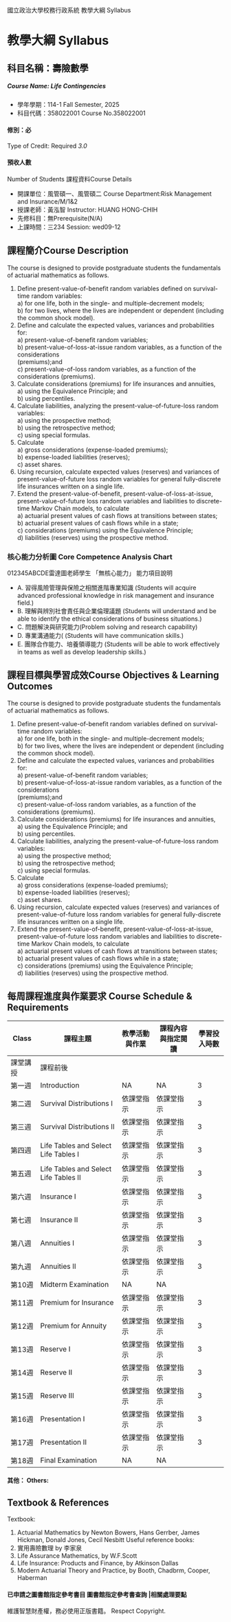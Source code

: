 國立政治大學校務行政系統 教學大綱 Syllabus
# 教學大綱 Syllabus
##  科目名稱：壽險數學 
#####  Course Name: Life Contingencies
  * 學年學期：114-1 Fall Semester, 2025 
  * 科目代碼：358022001 Course No.358022001
#### 修別：必
Type of Credit: Required 
_3.0_
#### 預收人數
Number of Students
課程資料Course Details
  * 開課單位：風管碩一、風管碩二 Course Department:Risk Management and Insurance/M/1&2 
  * 授課老師：黃泓智 Instructor: HUANG HONG-CHIH 
  * 先修科目：無Prerequisite(N/A)
  * 上課時間：三234 Session: wed09-12
##  課程簡介Course Description
The course is designed to provide postgraduate students the fundamentals of actuarial mathematics as follows.  
1. Define present-value-of-benefit random variables defined on survival-time random variables:  
a) for one life, both in the single- and multiple-decrement models;  
b) for two lives, where the lives are independent or dependent (including the common shock model).  
2. Define and calculate the expected values, variances and probabilities for:  
a) present-value-of-benefit random variables;  
b) present-value-of-loss-at-issue random variables, as a function of the considerations  
(premiums);and  
c) present-value-of-loss random variables, as a function of the considerations (premiums).  
3. Calculate considerations (premiums) for life insurances and annuities,  
a) using the Equivalence Principle; and  
b) using percentiles.  
4. Calculate liabilities, analyzing the present-value-of-future-loss random variables:  
a) using the prospective method;  
b) using the retrospective method;  
c) using special formulas.  
5. Calculate  
a) gross considerations (expense-loaded premiums);  
b) expense-loaded liabilities (reserves);  
c) asset shares.  
6. Using recursion, calculate expected values (reserves) and variances of present-value-of-future loss random variables for general fully-discrete life insurances written on a single life.  
7. Extend the present-value-of-benefit, present-value-of-loss-at-issue, present-value-of-future loss random variables and liabilities to discrete-time Markov Chain models, to calculate  
a) actuarial present values of cash flows at transitions between states;  
b) actuarial present values of cash flows while in a state;  
c) considerations (premiums) using the Equivalence Principle;  
d) liabilities (reserves) using the prospective method.
###  核心能力分析圖 Core Competence Analysis Chart
012345ABCDE雷達圖老師學生
「無核心能力」 
能力項目說明
  * A. 習得風險管理與保險之相關進階專業知識 (Students will acquire advanced professional knowledge in risk management and insurance field.)
  * B. 理解與辨別社會責任與企業倫理議題 (Students will understand and be able to identify the ethical considerations of business situations.)
  * C. 問題解決與研究能力(Problem solving and research capability)
  * D. 專業溝通能力( (Students will have communication skills.)
  * E. 團隊合作能力、培養領導能力 (Students will be able to work effectively in teams as well as develop leadership skills.)
##  課程目標與學習成效Course Objectives & Learning Outcomes 
The course is designed to provide postgraduate students the fundamentals of actuarial mathematics as follows.  
1. Define present-value-of-benefit random variables defined on survival-time random variables:  
a) for one life, both in the single- and multiple-decrement models;  
b) for two lives, where the lives are independent or dependent (including the common shock model).  
2. Define and calculate the expected values, variances and probabilities for:  
a) present-value-of-benefit random variables;  
b) present-value-of-loss-at-issue random variables, as a function of the considerations  
(premiums);and  
c) present-value-of-loss random variables, as a function of the considerations (premiums).  
3. Calculate considerations (premiums) for life insurances and annuities,  
a) using the Equivalence Principle; and  
b) using percentiles.  
4. Calculate liabilities, analyzing the present-value-of-future-loss random variables:  
a) using the prospective method;  
b) using the retrospective method;  
c) using special formulas.  
5. Calculate  
a) gross considerations (expense-loaded premiums);  
b) expense-loaded liabilities (reserves);  
c) asset shares.  
6. Using recursion, calculate expected values (reserves) and variances of present-value-of-future loss random variables for general fully-discrete life insurances written on a single life.  
7. Extend the present-value-of-benefit, present-value-of-loss-at-issue, present-value-of-future loss random variables and liabilities to discrete-time Markov Chain models, to calculate  
a) actuarial present values of cash flows at transitions between states;  
b) actuarial present values of cash flows while in a state;  
c) considerations (premiums) using the Equivalence Principle;  
d) liabilities (reserves) using the prospective method.
##  每周課程進度與作業要求 Course Schedule & Requirements
Class |  課程主題 |  教學活動與作業 |  課程內容與指定閱讀 |  學習投入時數  
---|---|---|---|---  
課堂講授 |  課程前後  
第一週 |  Introduction |  NA |  NA |  3 |  3  
第二週 |  Survival Distributions I |  依課堂指示 |  依課堂指示 |  3 |  3  
第三週 |  Survival Distributions II |  依課堂指示 |  依課堂指示 |  3 |  3  
第四週 |  Life Tables and Select Life Tables I |  依課堂指示 |  依課堂指示 |  3 |  3  
第五週 |  Life Tables and Select Life Tables II |  依課堂指示 |  依課堂指示 |  3 |  3  
第六週 |  Insurance I |  依課堂指示 |  依課堂指示 |  3 |  3  
第七週 |  Insurance II |  依課堂指示 |  依課堂指示 |  3 |  3  
第八週 |  Annuities I |  依課堂指示 |  依課堂指示 |  3 |  3  
第九週 |  Annuities II |  依課堂指示 |  依課堂指示 |  3 |  3  
第10週 |  Midterm Examination |  NA |  NA |  |   
第11週 |  Premium for Insurance |  依課堂指示 |  依課堂指示 |  3 |  3  
第12週 |  Premium for Annuity |  依課堂指示 |  依課堂指示 |  3 |  3  
第13週 |  Reserve I |  依課堂指示 |  依課堂指示 |  3 |  3  
第14週 |  Reserve II |  依課堂指示 |  依課堂指示 |  3 |  3  
第15週 |  Reserve III |  依課堂指示 |  依課堂指示 |  3 |  3  
第16週 |  Presentation I |  依課堂指示 |  依課堂指示 |  3 |  3  
第17週 |  Presentation II |  依課堂指示 |  依課堂指示 |  3 |  3  
第18週 |  Final Examination |  NA |  NA |  |   
####  其他： Others:
## Textbook & References
Textbook:
  1. Actuarial Mathematics by Newton Bowers, Hans Gerrber, James Hickman, Donald Jones, Cecil Nesbitt
Useful reference books:
  1. 實用壽險數理 by 李家泉
  1. Life Assurance Mathematics, by W.F.Scott
  2. Life Insurance: Products and Finance, by Atkinson Dallas
  3. Modern Actuarial Theory and Practice, by Booth, Chadbrm, Cooper, Haberman
####  已申請之圖書館指定參考書目  圖書館指定參考書查詢 |相關處理要點
維護智慧財產權，務必使用正版書籍。 Respect Copyright.